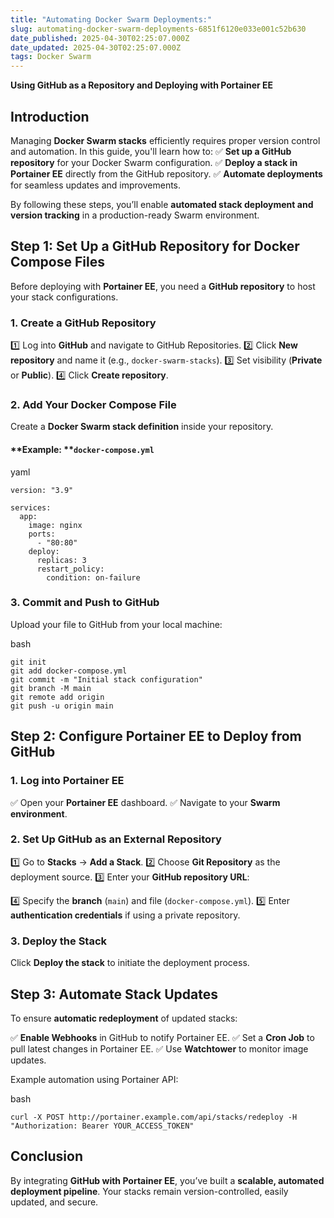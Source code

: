 ```yaml
---
title: "Automating Docker Swarm Deployments:"
slug: automating-docker-swarm-deployments-6851f6120e033e001c52b630
date_published: 2025-04-30T02:25:07.000Z
date_updated: 2025-04-30T02:25:07.000Z
tags: Docker Swarm
---
```


**Using GitHub as a Repository and Deploying with Portainer EE**

## **Introduction**

Managing **Docker Swarm stacks** efficiently requires proper version control and automation. In this guide, you'll learn how to: ✅ **Set up a GitHub repository** for your Docker Swarm configuration. ✅ **Deploy a stack in Portainer EE** directly from the GitHub repository. ✅ **Automate deployments** for seamless updates and improvements.

By following these steps, you’ll enable **automated stack deployment and version tracking** in a production-ready Swarm environment.

## **Step 1: Set Up a GitHub Repository for Docker Compose Files**

Before deploying with **Portainer EE**, you need a **GitHub repository** to host your stack configurations.

### **1. Create a GitHub Repository**

1️⃣ Log into **GitHub** and navigate to GitHub Repositories. 2️⃣ Click **New repository** and name it (e.g., `docker-swarm-stacks`). 3️⃣ Set visibility (**Private** or **Public**). 4️⃣ Click **Create repository**.

### **2. Add Your Docker Compose File**

Create a **Docker Swarm stack definition** inside your repository.

#### **Example: **`docker-compose.yml`

yaml

    version: "3.9"
    
    services:
      app:
        image: nginx
        ports:
          - "80:80"
        deploy:
          replicas: 3
          restart_policy:
            condition: on-failure
    

### **3. Commit and Push to GitHub**

Upload your file to GitHub from your local machine:

bash

    git init
    git add docker-compose.yml
    git commit -m "Initial stack configuration"
    git branch -M main
    git remote add origin 
    git push -u origin main
    

## **Step 2: Configure Portainer EE to Deploy from GitHub**

### **1. Log into Portainer EE**

✅ Open your **Portainer EE** dashboard. ✅ Navigate to your **Swarm environment**.

### **2. Set Up GitHub as an External Repository**

1️⃣ Go to **Stacks** → **Add a Stack**. 2️⃣ Choose **Git Repository** as the deployment source. 3️⃣ Enter your **GitHub repository URL**:

    

4️⃣ Specify the **branch** (`main`) and file (`docker-compose.yml`). 5️⃣ Enter **authentication credentials** if using a private repository.

### **3. Deploy the Stack**

Click **Deploy the stack** to initiate the deployment process.

## **Step 3: Automate Stack Updates**

To ensure **automatic redeployment** of updated stacks:

✅ **Enable Webhooks** in GitHub to notify Portainer EE. ✅ Set a **Cron Job** to pull latest changes in Portainer EE. ✅ Use **Watchtower** to monitor image updates.

Example automation using Portainer API:

bash

    curl -X POST http://portainer.example.com/api/stacks/redeploy -H "Authorization: Bearer YOUR_ACCESS_TOKEN"
    

## **Conclusion**

By integrating **GitHub with Portainer EE**, you’ve built a **scalable, automated deployment pipeline**. Your stacks remain version-controlled, easily updated, and secure.
